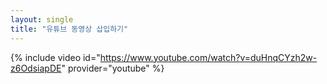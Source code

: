 ```yaml
---
layout: single
title: "유튜브 동영상 삽입하기"
---
```

{% include video id="https://www.youtube.com/watch?v=duHnqCYzh2w-z6OdsiapDE" provider="youtube" %}
